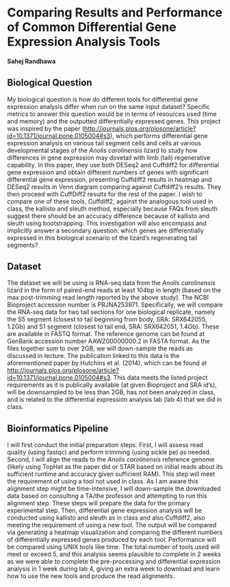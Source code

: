 # Comparing Results and Performance of Common Differential Gene Expression Analysis Tools

#### Sahej Randhawa

## Biological Question
My biological question is how do different tools for differential gene expression analysis differ when run on the same input dataset? Specific metrics to answer this question would be in terms of resources used (time and memory) and the outputted differentially expressed genes. This project was inspired by the paper (http://journals.plos.org/plosone/article?id=10.1371/journal.pone.0105004#s3), which performs differential gene expression analysis on various tail segment cells and cells at various developmental stages of the _Anolis carolinensis_ lizard to study how differences in gene expression may dovetail with limb (tail) regenerative capability. In this paper, they use both DESeq2 and Cuffdiff2 for differential gene expression and obtain different numbers of genes with significant differential gene expression, presenting Cuffdiff2 results in heatmap and DESeq2 results in Venn diagram comparing against Cuffdiff2’s results. They then proceed with CuffDiff2 results for the rest of the paper. I wish to compare one of these tools, Cuffdiff2, against the analogous tool used in class, the kallisto and sleuth method, especially because FAQs from sleuth suggest there should be an accuracy difference because of kallisto and sleuth using bootstrapping. This investigation will also encompass and implicitly answer a secondary question: which genes are differentially expressed in this biological scenario of the lizard’s regenerating tail segments?

## Dataset
The dataset we will be using is RNA-seq data from the _Anolis carolinensis_ lizard in the form of paired-end reads at least 104bp in length (based on the max post-trimming read length reported by the above study). The NCBI Bioproject accession number is PRJNA253971. Specifically, we will compare the RNA-seq data for two tail sections for one biological replicate, namely the S5 segment (closest to tail beginning from body, SRA: SRX642055, 1.2Gb) and S1 segment (closest to tail end, SRA: SRX642051, 1.4Gb). These are available in FASTQ format. The reference genome can be found at GenBank accession number AAWZ00000000.2 in FASTA format. As the files together sum to over 2GB, we will down-sample the reads as discussed in lecture. The publication linked to this data is the aforementioned paper by Hutchins et al. (2014), which can be found at http://journals.plos.org/plosone/article?id=10.1371/journal.pone.0105004#s3. This data meets the listed project requirements as it is publically available (at given Bioproject and SRA id’s), will be downsampled to be less than 2GB, has not been analyzed in class, and is related to the differential expression analysis lab (lab 4) that we did in class.

## Bioinformatics Pipeline
I will first conduct the initial preparation steps. First, I will assess read quality (using fastqc) and perform trimming (using sickle pe) as needed. Second, I will align the reads to the _Anolis carolinensis_ reference genome (likely using TopHat as the paper did or STAR based on initial reads about its sufficient runtime and accuracy given sufficient RAM). This step will meet the requirement of using a tool not used in class. As I am aware this alignment step might be time-intensive, I will down-sample the downloaded data based on consulting a TA/the professor and attempting to run this alignment step. These steps will prepare the data for the primary experimental step. Then, differential gene expression analysis will be conducted using kallisto and sleuth as in class and also Cuffdiff2, also meeting the requirement of using a new tool. The output will be compared via generating a heatmap visualization and comparing the different numbers of differentially expressed genes produced by each tool. Performance will be compared using UNIX tools like time. The total number of tools used will meet or exceed 5, and this analysis seems plausible to complete in 2 weeks as we were able to complete the pre-processing and differential expression analysis in 1 week during lab 4, giving an extra week to download and learn how to use the new tools and produce the read alignments. 
